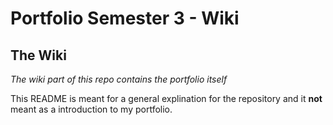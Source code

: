 # Portfolio Semester 3 - Wiki

## The Wiki
_The wiki part of this repo contains the portfolio itself_

This README is meant for a general explination for the repository and it **not** meant as a introduction to my portfolio.